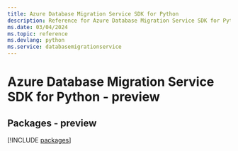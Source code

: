```yaml
---
title: Azure Database Migration Service SDK for Python
description: Reference for Azure Database Migration Service SDK for Python
ms.date: 03/04/2024
ms.topic: reference
ms.devlang: python
ms.service: databasemigrationservice
---
```

# Azure Database Migration Service SDK for Python - preview
## Packages - preview
[!INCLUDE [packages](database-migration-service-index.md)]